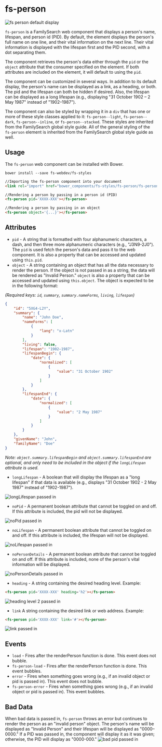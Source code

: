 # fs-person

![fs person default display](http://i64.tinypic.com/33nj7l2.png)

`fs-person` is a FamilySearch web component that displays a person's name, lifespan, and person id (PID). By default, the element displays the person's full name on one line, and their vital information on the next line. Their vital information is displayed with the lifespan first and the PID second, with a dot separating them.

The component retrieves the person's data either through the `pid` or the `object` attribute that the consumer specified on the element. If both attributes are included on the element, it will default to using the `pid`.

The component can be customized in several ways. In addition to its default display, the person's name can be displayed as a link, as a heading, or both. The pid and the lifespan can both be hidden if desired. Also, the lifespan can be displayed as a long lifespan (e.g., displaying "31 October 1902 – 2 May 1987" instead of "1902–1987").

The component can also be styled by wrapping it in a `div` that has one or more of these style classes applied to it: `fs-person--light`, `fs-person--dark`, `fs-person--inline`, or `fs-person--stacked`. These styles are inherited from the FamilySearch global style guide. All of the general styling of the `fs-person` element is inherited from the FamilySearch global style guide as well.

## Usage

The `fs-person` web component can be installed with Bower.
```
bower install --save fs-webdev/fs-styles
```

```html
//Importing the fs-person component into your document
<link rel="import" href="bower_components/fs-styles/fs-person/fs-person.html">

//Rendering a person by passing in a person id (PID)
<fs-person pid='XXXX-XXX'></fs-person>

//Rendering a person by passing in an object
<fs-person object='{...}'></fs-person>
```

## Attributes

* `pid` - A string that is formatted with four alphanumeric characters, a dash, and then three more alphanumeric characters (e.g., "J3N9-2J0"). The `pid` is used fetch the person's data and pass it to the web component. It is also a property that can be accessed and updated using `this.pid`.
* `object` - A string containing an object that has all the data necessary to render the person. If the object is not passed in as a string, the data will be rendered as "Invalid Person." `object` is also a property that can be accessed and updated using `this.object`. The object is expected to be in the following format:

*(Required keys: `id`, `summary`, `summary.nameForms`, `living`, `lifespan`)*
```json
{
	"id": "5XG4-L2Y",
	"summary": {
		"name": "John Doe",
		"nameForms": [
			{
				"lang": "x-Latn"
			}
		],
		"living": false,
		"lifespan": "1902–1987",
		"lifespanBegin": {
			"date": {
				"normalized": [
					{
						"value": "31 October 1902"
					}
				]
			}
		},
		"lifespanEnd": {
			"date": {
				"normalized": [
					{
						"value": "2 May 1987"
					}
				]
			}
		}
	},
	"givenName": "John",
	"familyName": "Doe"
}
```

*Note: `object.summary.lifespanBegin` and `object.summary.lifespanEnd` are optional, and only need to be included in the object if the `longLifespan` attribute is used.*

* `longLifespan` - A boolean that will display the lifespan as a "long lifespan" if that data is available (e.g., displays "31 October 1902 - 2 May 1987" instead of "1902-1987").

 ![longLifespan passed in](http://i67.tinypic.com/zkr1mt.png)
* `noPid` - A permanent boolean attribute that cannot be toggled on and off. If this attribute is included, the pid will not be displayed.

 ![noPid passed in](http://i67.tinypic.com/t69flj.png)
* `noLifespan` - A permanent boolean attribute that cannot be toggled on and off. If this attribute is included, the lifespan will not be displayed.

 ![noLifespan passed in](http://i63.tinypic.com/2rcydrq.png)
* `noPersonDetails` - A permanent boolean attribute that cannot be toggled on and off. If this attribute is included, none of the person's vital information will be displayed.

 ![noPersonDetails passed in](http://i65.tinypic.com/24nn33o.png)
* `heading` - A string containing the desired heading level. Example:
```html
<fs-person pid='XXXX-XXX' heading='h2'></fs-person>
```
 ![heading level 2 passed in](http://i64.tinypic.com/raztvn.png)
* `link` A string containing the desired link or web address. Example:
```html
<fs-person pid='XXXX-XXX' link='#'></fs-person>
```
 ![link passed in](http://i68.tinypic.com/2qmhhc9.png)
## Events
* `load` - Fires after the renderPerson function is done. This event does not bubble.
* `fs-person-load` - Fires after the renderPerson function is done. This event bubbles.
* `error` - Fires when something goes wrong  (e.g., if an invalid object or pid is passed in). This event does not bubble.
* `fs-person-error` - Fires when something goes wrong (e.g., if an invalid object or pid is passed in). This event bubbles.

## Bad Data

When bad data is passed in, `fs-person` throws an error but continues to render the person as an "invalid person" object. The person's name will be displayed as "Invalid Person" and their lifespan will be displayed as "0000–0000." If a PID was passed in, the component will display it as it was given; otherwise, the PID will display as "0000-000."
![bad pid passed in](http://i63.tinypic.com/oks661.png)

